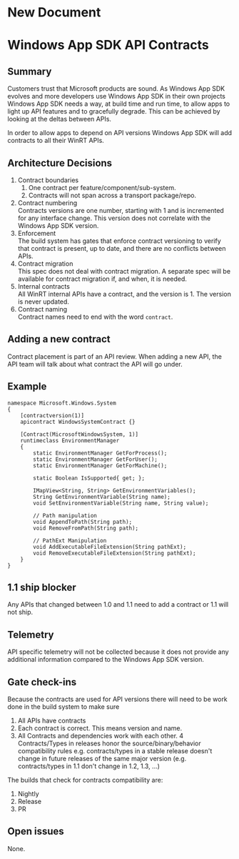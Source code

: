 # New Document
# Windows App SDK API Contracts

## Summary
Customers trust that Microsoft products are sound. As Windows App SDK evolves and more developers
use Windows App SDK in their own projects Windows App SDK needs a way, at build time and run time,
to allow apps to light up API features and to gracefully degrade. This can be achieved by looking
at the deltas between APIs.

In order to allow apps to depend on API versions Windows App SDK will add contracts to all their
WinRT APIs.

## Architecture Decisions
1. Contract boundaries
   1. One contract per feature/component/sub-system.
   2. Contracts will not span across a transport package/repo.
2. Contract numbering  
Contracts versions are one number, starting with 1 and is incremented for any interface
change. This version does not correlate with the Windows App SDK version.
3. Enforcement  
The build system has gates that enforce contract versioning to verify that contract is present,
 up to date, and there are no conflicts between APIs.
4. Contract migration  
This spec does not deal with contract migration. A separate spec will be available for contract
migration if, and when, it is needed.
5. Internal contracts  
All WinRT internal APIs have a contract, and the version is 1. The version is never updated.
6. Contract naming  
Contract names need to end with the word `contract`.

## Adding a new contract
Contract placement is part of an API review. When adding a new API, the API team will
talk about what contract the API will go under.

## Example
```
namespace Microsoft.Windows.System
{
    [contractversion(1)]
    apicontract WindowsSystemContract {}
    
    [Contract(MicrosoftWindowsSystem, 1)]
    runtimeclass EnvironmentManager
    {
        static EnvironmentManager GetForProcess();
        static EnvironmentManager GetForUser();
        static EnvironmentManager GetForMachine();

        static Boolean IsSupported{ get; };

        IMapView<String, String> GetEnvironmentVariables();
        String GetEnvironmentVariable(String name);
        void SetEnvironmentVariable(String name, String value);

        // Path manipulation
        void AppendToPath(String path);
        void RemoveFromPath(String path);

        // PathExt Manipulation
        void AddExecutableFileExtension(String pathExt);
        void RemoveExecutableFileExtension(String pathExt);
    }
}
```
## 1.1 ship blocker
Any APIs that changed between 1.0 and 1.1 need to add a contract or 1.1 will not ship.

## Telemetry
API specific telemetry will not be collected because it does not provide any additional information
compared to the Windows App SDK version.

## Gate check-ins
Because the contracts are used for API versions there will need to be work done in the build system
to make sure
1. All APIs have contracts
2. Each contract is correct. This means version and name.
3. All Contracts and dependencies work with each other.
4 Contracts/Types in releases honor the source/binary/behavior compatibility rules e.g. contracts/types in a stable release doesn't change in future releases of the same major version (e.g. contracts/types in 1.1 don't change in 1.2, 1.3, ...)

The builds that check for contracts compatibility are:
1. Nightly
2. Release 
3. PR

## Open issues
None.
